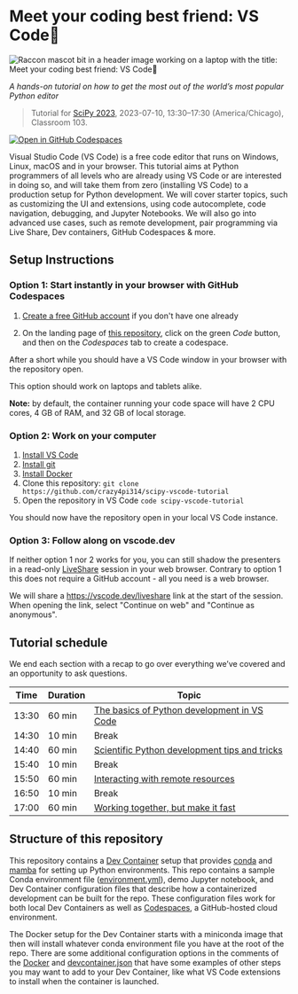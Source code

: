 # Meet your coding best friend: VS Code💖
![Raccon mascot bit in a header image working on a laptop with the title: Meet your coding best friend: VS Code💖](static/image.png)

_A hands-on tutorial on how to get the most out of the world’s most popular Python editor_ 

> Tutorial for [SciPy 2023](https://cfp.scipy.org/2023/talk/RKV3PZ/), 2023-07-10, 13:30–17:30 (America/Chicago), Classroom 103.

[![Open in GitHub Codespaces](https://github.com/codespaces/badge.svg)](https://codespaces.new/crazy4pi314/scipy-vscode-tutorial?quickstart=1)

Visual Studio Code (VS Code) is a free code editor that runs on Windows, Linux, macOS and in your browser. This tutorial aims at Python programmers of all levels who are already using VS Code or are interested in doing so, and will take them from zero (installing VS Code) to a production setup for Python development. We will cover starter topics, such as customizing the UI and extensions, using code autocomplete, code navigation, debugging, and Jupyter Notebooks. We will also go into advanced use cases, such as remote development, pair programming via Live Share, Dev containers, GitHub Codespaces & more.

## Setup Instructions

### **Option 1:** Start instantly in your browser with GitHub Codespaces

1. [Create a free GitHub account](https://github.com/join) if you don't have one already

1. On the landing page of [this repository](https://github.com/crazy4pi314/scipy-vscode-tutorial), click on the green _Code_ button, and then on the _Codespaces_ tab to create a codespace.

After a short while you should have a VS Code window in your browser with the repository open.

This option should work on laptops and tablets alike.

**Note:** by default, the container running your code space will have 2 CPU cores, 4 GB of RAM, and 32 GB of local storage.

### **Option 2:** Work on your computer

1. [Install VS Code](https://code.visualstudio.com/download)
1. [Install git](https://github.com/git-guides/install-git)
1. [Install Docker](https://docs.docker.com/engine/install/)
1. Clone this repository:  `git clone https://github.com/crazy4pi314/scipy-vscode-tutorial`
1. Open the repository in VS Code `code scipy-vscode-tutorial`

You should now have the repository open in your local VS Code instance.

### **Option 3:** Follow along on vscode.dev

If neither option 1 nor 2 works for you, you can still shadow the presenters in a read-only [LiveShare](https://code.visualstudio.com/learn/collaboration/live-share) session in your web browser.
Contrary to option 1 this does not require a GitHub account - all you need is a web browser.

We will share a https://vscode.dev/liveshare link at the start of the session.
When opening the link, select "Continue on web" and "Continue as anonymous".

## Tutorial schedule

We end each section with a recap to go over everything we’ve covered and an opportunity to ask questions.

| Time  | Duration | Topic                  |
|-------|----------|------------------------|
| 13:30 | 60 min   | [The basics of Python development in VS Code](1-basics.md)        |
| 14:30 | 10 min   | Break                  |
| 14:40 | 60 min   | [Scientific Python development tips and tricks](2-devtips.md)       |
| 15:40 | 10 min   | Break                  |
| 15:50 | 60 min   | [Interacting with remote resources](3-remote.md)        |
| 16:50 | 10 min   | Break                  |
| 17:00 | 60 min   | [Working together, but make it fast](4-collaboration.md) |

## Structure of this repository

This repository contains a [Dev Container](https://containers.dev/) setup that provides [conda](https://github.com/conda/conda) and [mamba](https://github.com/mamba-org/mamba) for setting up Python environments.
This repo contains a sample Conda environment file ([environment.yml](environment.yml)), demo Jupyter notebook, and Dev Container configuration files that describe how a containerized development can be built for the repo.
These configuration files work for both local Dev Containers as well as [Codespaces](https://github.com/features/codespaces), a GitHub-hosted cloud environment.

The Docker setup for the Dev Container starts with a miniconda image that then will install whatever conda environment file you have at the root of the repo.
There are some additional configuration options in the comments of the [Docker](.devcontainer/Dockerfile) and [devcontainer.json](.devcontainer/devcontainer.json) that have some examples of other steps you may want to add to your Dev Container, like what VS Code extensions to install when the container is launched.
